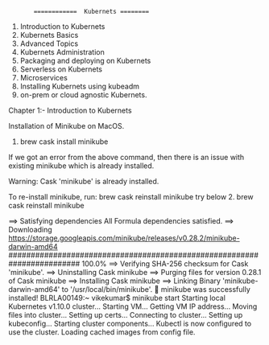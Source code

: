            ============  Kubernets ========
1. Introduction to Kubernets
2. Kubernets Basics
3. Advanced Topics
4. Kubernets Administration
5. Packaging and deploying on Kubernets
6. Serverless on Kubernets 
7. Microservices 
8. Installing Kubernets using kubeadm
9. on-prem or cloud agnostic Kubernets.


Chapter 1:- Introduction to Kubernets 

Installation of Minikube on MacOS.

1. brew cask install minikube

If we got an error from the above command, then there is an issue with existing minikube which is already installed. 

Warning: Cask 'minikube' is already installed.

To re-install minikube, run:
  brew cask reinstall minikube
try below 
2. brew cask reinstall minikube 

==> Satisfying dependencies
All Formula dependencies satisfied.
==> Downloading https://storage.googleapis.com/minikube/releases/v0.28.2/minikube-darwin-amd64
######################################################################## 100.0%
==> Verifying SHA-256 checksum for Cask 'minikube'.
==> Uninstalling Cask minikube
==> Purging files for version 0.28.1 of Cask minikube
==> Installing Cask minikube
==> Linking Binary 'minikube-darwin-amd64' to '/usr/local/bin/minikube'.
🍺  minikube was successfully installed!
BLRLA00149:~ vikekumar$ minikube start
Starting local Kubernetes v1.10.0 cluster...
Starting VM...
Getting VM IP address...
Moving files into cluster...
Setting up certs...
Connecting to cluster...
Setting up kubeconfig...
Starting cluster components...
Kubectl is now configured to use the cluster.
Loading cached images from config file.
